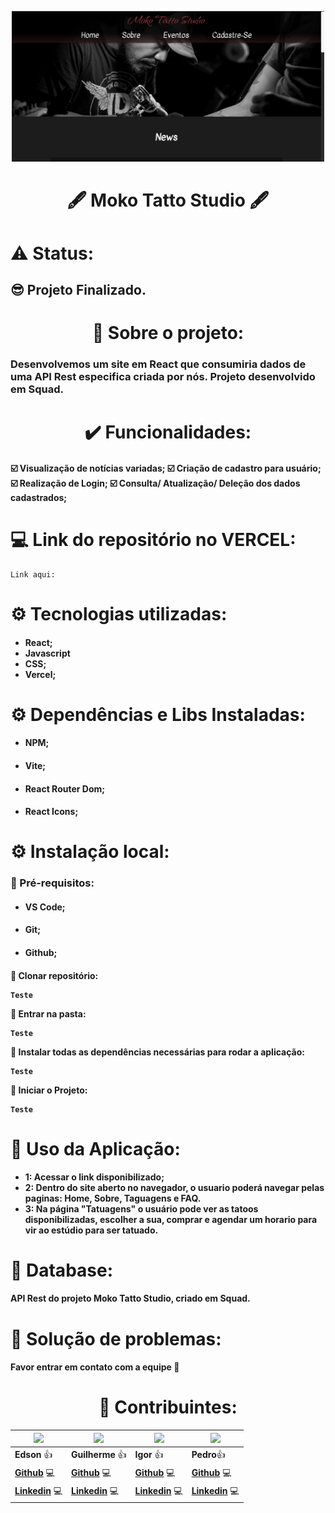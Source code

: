 <p align="center">
    <img src="./src/assets/Home.png" width="500" title="hover text">
</p>

<h1 align='center'>🖋️ Moko Tatto Studio 🖋️</h1>

<h1> ⚠️ Status: </h1>
<h2><strong>😎 Projeto Finalizado.</strong></h2>

<h1 align='center'>📃 Sobre o projeto:</h1>

<h3>Desenvolvemos um site em React que consumiria dados de uma API Rest especifica criada por nós. Projeto desenvolvido em Squad.</h3>

<h1 align='center'> ✔️ Funcionalidades:</h1>

<h4>
☑️ Visualização de notícias variadas;
☑️ Criação de cadastro para usuário;
☑️ Realização de Login;
☑️ Consulta/ Atualização/ Deleção dos dados cadastrados;
</h4>

<h1> 💻 Link do repositório no <strong>VERCEL</strong>:</h1>

```
Link aqui:
```

<h1> ⚙️ Tecnologias utilizadas:</h1>
<ul>
<h4>
<li>React;</li>
<li>Javascript</li>
<li>CSS;</li>
<li>Vercel;</li>
</h4>
</ul>



<h1> ⚙️ Dependências e Libs Instaladas:</h1>
<ul>
<li><h4>NPM;</h4></li>
<li><h4>Vite;</h4></li>
<li><h4>React Router Dom;</h4></li>
<li><h4>React Icons;</h4></li>
</ul>

<h1> ⚙️ Instalação local:</h1>

<h3> 📙 Pré-requisitos:</h3>
<ul>
<li><h4>VS Code;</h4></li>
<li><h4>Git;</h4></li>
<li><h4>Github;</h4></li>
</ul>

<h4>

📌 Clonar repositório:
```
Teste
```

📌 Entrar na pasta:
```
Teste
```

📌 Instalar todas as dependências necessárias para rodar a aplicação:
```
Teste
```

📌 Iniciar o Projeto:
```
Teste
```
</h4>

<h1> 🚀 Uso da Aplicação:</h1>
<ul>
<li><strong>1: Acessar o link disponibilizado;</strong></li>
<li><strong>2: Dentro do site aberto no navegador, o usuario poderá navegar pelas paginas: Home, Sobre, Taguagens e FAQ.</strong></li>
<li><strong>3: Na página "Tatuagens" o usuário pode ver as tatoos disponibilizadas, escolher a sua, comprar e agendar um horario para vir ao estúdio para ser tatuado.</strong></li>
</ul>


<h1> 🧱 Database:</h1>
<h4> API Rest do projeto Moko Tatto Studio, criado em Squad.</h4>

<h1> 🐛 Solução de problemas:</h1>
<h4> Favor entrar em contato com a equipe 💬</h4>

<h1 align='center'> 👷 Contribuintes:</h1>

| ![](https://github.com/Edson-7728.png)  | ![](https://github.com/Dev-DaMata.png) | ![](https://github.com/igorsans.png) | ![](https://github.com/Garridopedro.png) 
| ------------- | ------------- | -------------- | -------------- |
|  **Edson** 👍 | **Guilherme** 👍 | **Igor** 👍 | **Pedro**👍 |
| **[Github](https://github.com/Edson-7728)** 💻  | **[Github](https://github.com/Dev-DaMata)** 💻  | **[Github](https://github.com/igorsans)** 💻  | **[Github](https://github.com/Garridopedro)** 💻  |
| **[Linkedin](https://www.linkedin.com/in/edson-vieira7728/)** 💻 | **[Linkedin](https://www.linkedin.com/in/guilhermecordeirodamata/)** 💻 | **[Linkedin](https://www.linkedin.com/in/devsantos/)** 💻 | **[Linkedin](https://www.linkedin.com/in/pedro-garrido-1a8482205)** 💻 |